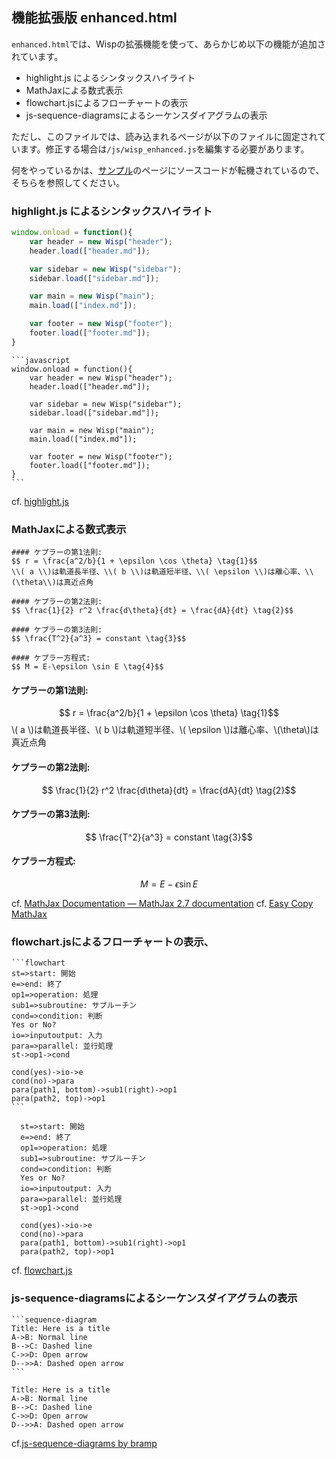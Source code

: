 
## 機能拡張版 enhanced.html
`enhanced.html`では、Wispの拡張機能を使って、あらかじめ以下の機能が追加されています。

- highlight.js によるシンタックスハイライト
- MathJaxによる数式表示
- flowchart.jsによるフローチャートの表示
- js-sequence-diagramsによるシーケンスダイアグラムの表示

ただし、このファイルでは、読み込まれるページが以下のファイルに固定されています。修正する場合は`/js/wisp_enhanced.js`を編集する必要があります。

何をやっているかは、[サンプル](sample.md)のページにソースコードが転機されているので、そちらを参照してください。

### highlight.js によるシンタックスハイライト
```javascript
window.onload = function(){
    var header = new Wisp("header");
    header.load(["header.md"]);

    var sidebar = new Wisp("sidebar");
    sidebar.load(["sidebar.md"]);

    var main = new Wisp("main");
    main.load(["index.md"]);

    var footer = new Wisp("footer");
    footer.load(["footer.md"]);
}
```

    ```javascript
    window.onload = function(){
        var header = new Wisp("header");
        header.load(["header.md"]);

        var sidebar = new Wisp("sidebar");
        sidebar.load(["sidebar.md"]);

        var main = new Wisp("main");
        main.load(["index.md"]);

        var footer = new Wisp("footer");
        footer.load(["footer.md"]);
    }
    ```

cf. [highlight.js](https://highlightjs.org/)

### MathJaxによる数式表示

```
#### ケプラーの第1法則:
$$ r = \frac{a^2/b}{1 + \epsilon \cos \theta} \tag{1}$$
\\( a \\)は軌道長半径、\\( b \\)は軌道短半径、\\( \epsilon \\)は離心率、\\(\theta\\)は真近点角  

#### ケプラーの第2法則:
$$ \frac{1}{2} r^2 \frac{d\theta}{dt} = \frac{dA}{dt} \tag{2}$$

#### ケプラーの第3法則:
$$ \frac{T^2}{a^3} = constant \tag{3}$$

#### ケプラー方程式:
$$ M = E-\epsilon \sin E \tag{4}$$
```

#### ケプラーの第1法則:
$$ r = \frac{a^2/b}{1 + \epsilon \cos \theta} \tag{1}$$
\\( a \\)は軌道長半径、\\( b \\)は軌道短半径、\\( \epsilon \\)は離心率、\\(\theta\\)は真近点角  

#### ケプラーの第2法則:
$$ \frac{1}{2} r^2 \frac{d\theta}{dt} = \frac{dA}{dt} \tag{2}$$

#### ケプラーの第3法則:
$$ \frac{T^2}{a^3} = constant \tag{3}$$

#### ケプラー方程式:
$$ M = E-\epsilon \sin E \tag{4}$$

cf. [MathJax Documentation — MathJax 2.7 documentation](http://docs.mathjax.org/en/latest/index.html#)
cf. [Easy Copy MathJax](http://easy-copy-mathjax.xxxx7.com/)

### flowchart.jsによるフローチャートの表示、

    ```flowchart
    st=>start: 開始
    e=>end: 終了
    op1=>operation: 処理
    sub1=>subroutine: サブルーチン
    cond=>condition: 判断
    Yes or No?
    io=>inputoutput: 入力
    para=>parallel: 並行処理
    st->op1->cond
    
    cond(yes)->io->e
    cond(no)->para
    para(path1, bottom)->sub1(right)->op1
    para(path2, top)->op1
    ```

```flowchart
  st=>start: 開始
  e=>end: 終了
  op1=>operation: 処理
  sub1=>subroutine: サブルーチン
  cond=>condition: 判断
  Yes or No?
  io=>inputoutput: 入力
  para=>parallel: 並行処理
  st->op1->cond
  
  cond(yes)->io->e
  cond(no)->para
  para(path1, bottom)->sub1(right)->op1
  para(path2, top)->op1

```

cf. [flowchart.js](https://flowchart.js.org/)


### js-sequence-diagramsによるシーケンスダイアグラムの表示

    ```sequence-diagram
    Title: Here is a title
    A->B: Normal line
    B-->C: Dashed line
    C->>D: Open arrow
    D-->>A: Dashed open arrow
    ```

```sequence-diagram
Title: Here is a title
A->B: Normal line
B-->C: Dashed line
C->>D: Open arrow
D-->>A: Dashed open arrow
```

cf.[js-sequence-diagrams by bramp](https://bramp.github.io/js-sequence-diagrams/)
